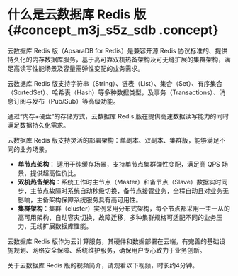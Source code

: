 # 什么是云数据库 Redis 版 {#concept_m3j_s5z_sdb .concept}

云数据库 Redis 版（ApsaraDB for Redis）是兼容开源 Redis 协议标准的、提供持久化的内存数据库服务，基于高可靠双机热备架构及可无缝扩展的集群架构，满足高读写性能场景及容量需弹性变配的业务需求。

云数据库 Redis 版支持字符串（String）、链表（List）、集合（Set）、有序集合（SortedSet）、哈希表（Hash）等多种数据类型，及事务（Transactions）、消息订阅与发布（Pub/Sub）等高级功能。

通过“内存+硬盘”的存储方式，云数据库 Redis 版在提供高速数据读写能力的同时满足数据持久化需求。

云数据库 Redis 版支持灵活的部署架构：单副本、双副本、集群版，能够满足不同的业务场景。

-   **单节点架构**： 适用于纯缓存场景，支持单节点集群弹性变配，满足高 QPS 场景，提供超高性价比。
-   **双机热备架构**：系统工作时主节点（Master）和备节点（Slave）数据实时同步，主节点故障时系统自动秒级切换，备节点接管业务，全程自动且对业务无影响，主备架构保障系统服务具有高可用性。
-   **集群架构**：集群（cluster）实例采用分布式架构，每个节点都采用一主一从的高可用架构，自动容灾切换，故障迁移，多种集群规格可适配不同的业务压力，无线扩展数据库性能。

云数据库 Redis 版作为云计算服务，其硬件和数据部署在云端，有完善的基础设施规划、网络安全保障、系统维护服务，确保用户专心致力于业务创新。

关于云数据库 Redis 版的视频简介，请观看以下视频，时长约4分钟。



